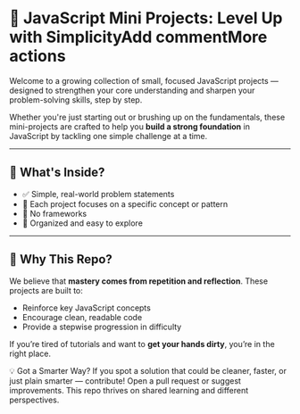 # 🧠 JavaScript Mini Projects: Level Up with SimplicityAdd commentMore actions

Welcome to a growing collection of small, focused JavaScript projects — designed to strengthen your core understanding and sharpen your problem-solving skills, step by step.

Whether you're just starting out or brushing up on the fundamentals, these mini-projects are crafted to help you **build a strong foundation** in JavaScript by tackling one simple challenge at a time.

---

## 🚀 What's Inside?

- ✅ Simple, real-world problem statements  
- 🧩 Each project focuses on a specific concept or pattern  
- 🔁 No frameworks 
- 📁 Organized and easy to explore  

---

## 🤔 Why This Repo?

We believe that **mastery comes from repetition and reflection**. These projects are built to:
- Reinforce key JavaScript concepts
- Encourage clean, readable code
- Provide a stepwise progression in difficulty

If you’re tired of tutorials and want to **get your hands dirty**, you’re in the right place.

💡 Got a Smarter Way?
If you spot a solution that could be cleaner, faster, or just plain smarter — contribute!
Open a pull request or suggest improvements.
This repo thrives on shared learning and different perspectives.